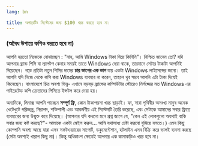 ```yaml
---
lang: bn

title: অপারেটিং সিস্টেমের জন্য $100 খরচ করতে হবে না।
---
```


<h3>(অবৈধ উপায়ে কপিও করতে হবে না)</h3>

আপনি হয়তো নিজেকে বোঝাচ্ছেন : "নাহ, আমি Windows টাকা দিয়ে কিনিনি"। নিশ্চিত জানেন তো? যদি আপনার ব্র্যান্ড পিসি বা ল্যাপটপ কেনার সময়ই তাতে Windows দেয়া থাকে, তারমানে সেটার টাকাটা আপনিই দিয়েছেন। গড়ে প্রতিটা নতুন পিসির দামের <b>চার ভাগের এক ভাগ </b>যায় একটা Windows লাইসেন্সের জন্যে। তাই আপনি যদি নিজে থেকে কপি করা Windows ব্যবহার না করেন, তাহলে খুব সম্ভব আপনি এটা টাকা দিয়েই কিনেছেন। বাংলাদেশে চিত্র অবশ্য ভিন্ন- এখানে বড়বড় ব্র্যান্ডের কম্পিউটার স্টোরেও নির্লজ্জের মত Windows এর পাইরেটেড কপি ক্রেতাদের পিসিতে ইন্সটল করে দেয়া হয়।

অন্যদিকে, লিনাক্স আপনি পাচ্ছেন <b>সম্পূর্ণ ফ্রি</b>, কোন টাকাপয়সা খরচ ছাড়াই। হ্যা, সারা পৃথিবীর অসংখ্য মানুষ অনেক খেটেখুটে পরিচ্ছন্ন, নিরাপদ, শক্তিশালী এবং আকর্ষণীয় এই সিস্টেমটি তৈরি করেছে, এবং সেটাকে আমাদের সবার ফ্রিতে ব্যবহারের জন্য উন্মুক্ত করে দিয়েছে। (আপনার যদি কখনো মনে প্রশ্ন জাগে যে, "কেন এই লোকগুলো অযথাই বাকি সবার জন্য কষ্ট করছে?"- আমাকে একটা মেইল করুন... আমি যথাসাধ্য চেষ্টা করবো বুঝিয়ে বলতে।) এমন কিছু কোম্পানি অবশ্য আছে যারা এসব সফটওয়্যারের সাপোর্ট, ডকুমেন্টেশান, হটলাইন এসব বিক্রি করে ভালই ব্যবসা করছে (সেটা অবশ্যই খারাপ কিছু না)। কিন্তু অধিকাংশ ক্ষেত্রেই আপনার এক কানাকড়িও খরচ হবে না।




